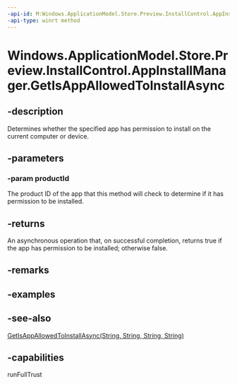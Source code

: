 ```yaml
---
-api-id: M:Windows.ApplicationModel.Store.Preview.InstallControl.AppInstallManager.GetIsAppAllowedToInstallAsync(System.String)
-api-type: winrt method
---
```


<!-- Method syntax
public Windows.Foundation.IAsyncOperation<bool> GetIsAppAllowedToInstallAsync(System.String productId)
-->

# Windows.ApplicationModel.Store.Preview.InstallControl.AppInstallManager.GetIsAppAllowedToInstallAsync

## -description
Determines whether the specified app has permission to install on the current computer or device.

## -parameters
### -param productId
The product ID of the app that this method will check to determine if it has permission to be installed.

## -returns
An asynchronous operation that, on successful completion, returns true if the app has permission to be installed; otherwise false.

## -remarks

## -examples

## -see-also
[GetIsAppAllowedToInstallAsync(String, String, String, String)](appinstallmanager_getisappallowedtoinstallasync_865657668.md)
## -capabilities
runFullTrust
